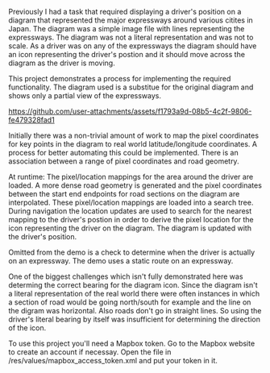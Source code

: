 Previously I had a task that required displaying a driver's position on a diagram that represented the major expressways around various citites in Japan. The diagram was a simple image file with lines representing the expressways. The diagram was not a literal representation and was not to scale. As a driver was on any of the expressways the diagram should have an icon representing the driver's postion and it should move across the diagram as the driver is moving. 

This project demonstrates a process for implementing the required functionality. The diagram used is a substitue for the original diagram and shows only a partial view of the expressways.


https://github.com/user-attachments/assets/f1793a9d-08b5-4c2f-9806-fe479328fad1

Initially there was a non-trivial amount of work to map the pixel coordinates for key points in the diagram to real world latitude/longitude coordinates. A process for better automating this could be implemented. There is an association between a range of pixel coordinates and road geometry. 

At runtime: 
The pixel/location mappings for the area around the driver are loaded.
A more dense road geometry is generated and the pixel coordinates between the start end endpoints for road sections on the diagram are interpolated.
These pixel/location mappings are loaded into a search tree.
During navigation the location updates are used to search for the nearest mapping to the driver's postion in order to derive the pixel location for the icon representing the driver on the diagram. 
The diagram is updated with the driver's position.


Omitted from the demo is a check to determine when the driver is actually on an expressway. The demo uses a static route on an expressway.

One of the biggest challenges which isn't fully demonstrated here was determing the correct bearing for the diagram icon. Since the diagram isn't a literal representation of the real world there were often instances in which a section of road would be going north/south for example and the line on the digram was horizontal. Also roads don't go in straight lines. So using the driver's literal bearing by itself was insufficient for determining the direction of the icon.


To use this project you'll need a Mapbox token. 
Go to the Mapbox website to create an account if necessay.
Open the file in /res/values/mapbox_access_token.xml and put your token in it.


